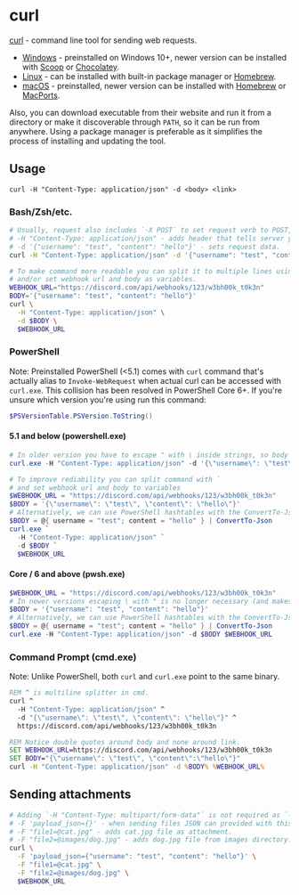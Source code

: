 # curl

[curl](https://curl.se/) - command line tool for sending web requests.

* [Windows] - preinstalled on Windows 10+, newer version can be installed with [Scoop](https://scoop.sh/) or [Chocolatey](https://chocolatey.org/).
* [Linux] - can be installed with built-in package manager or [Homebrew](https://brew.sh/).
* [macOS] - preinstalled, newer version can be installed with [Homebrew](https://brew.sh/) or [MacPorts](https://www.macports.org/).

Also, you can download executable from their website and run it from a directory or make it discoverable through `PATH`,
so it can be run from anywhere. Using a package manager is preferable as it simplifies the process of installing and updating the tool.

## Usage

`curl -H "Content-Type: application/json" -d <body> <link>`

### Bash/Zsh/etc.

```sh
# Usually, request also includes `-X POST` to set request verb to POST, but using `-d` does that automatically.
# -H "Content-Type: application/json" - adds header that tells server you're sending JSON data.
# -d '{"username": "test", "content": "hello"}' - sets request data.
curl -H "Content-Type: application/json" -d '{"username": "test", "content": "hello"}' "https://discord.com/api/webhooks/123/w3bh00k_t0k3n"

# To make command more readable you can split it to multiple lines using backslash `\`
# and/or set webhook url and body as variables.
WEBHOOK_URL="https://discord.com/api/webhooks/123/w3bh00k_t0k3n"
BODY='{"username": "test", "content": "hello"}'
curl \
  -H "Content-Type: application/json" \
  -d $BODY \
  $WEBHOOK_URL
```

### PowerShell

Note: Preinstalled PowerShell (<5.1) comes with `curl` command that's actually alias to `Invoke-WebRequest` when actual curl can be accessed with `curl.exe`. This collision has been resolved in PowerShell Core 6+. If you're unsure which version you're using run this command:

```ps1
$PSVersionTable.PSVersion.ToString()
```

#### 5.1 and below (powershell.exe)

```ps1
# In older version you have to escape " with \ inside strings, so body string be parsed correctly.
curl.exe -H "Content-Type: application/json" -d '{\"username\": \"test\", \"content\": \"hello\"}' "https://discord.com/api/webhooks/123/w3bh00k_t0k3n"

# To improve rediability you can split command with `
# and set webhook url and body to variables
$WEBHOOK_URL = "https://discord.com/api/webhooks/123/w3bh00k_t0k3n"
$BODY = '{\"username\": \"test\", \"content\": \"hello\"}'
# Alternatively, we can use PowerShell hashtables with the ConvertTo-Json function
$BODY = @{ username = "test"; content = "hello" } | ConvertTo-Json
curl.exe `
  -H "Content-Type: application/json" `
  -d $BODY `
  $WEBHOOK_URL
```

#### Core / 6 and above (pwsh.exe)

```ps1
$WEBHOOK_URL = "https://discord.com/api/webhooks/123/w3bh00k_t0k3n"
# In newer versions escaping \ with " is no longer necessary (and makes JSON invalid)
$BODY = '{"username": "test", "content": "hello"}'
# Alternatively, we can use PowerShell hashtables with the ConvertTo-Json function
$BODY = @{ username = "test"; content = "hello" } | ConvertTo-Json
curl.exe -H "Content-Type: application/json" -d $BODY $WEBHOOK_URL
```

### Command Prompt (cmd.exe)

Note: Unlike PowerShell, both `curl` and `curl.exe` point to the same binary.

```bat
REM ^ is multiline splitter in cmd.
curl ^
  -H "Content-Type: application/json" ^
  -d "{\"username\": \"test\", \"content\": \"hello\"}" ^
  https://discord.com/api/webhooks/123/w3bh00k_t0k3n

REM Notice double quotes around body and none around link.
SET WEBHOOK_URL=https://discord.com/api/webhooks/123/w3bh00k_t0k3n
SET BODY="{\"username\": \"test\", \"content\":\"hello\"}"
curl -H "Content-Type: application/json" -d %BODY% %WEBHOOK_URL%
```

## Sending attachments

```sh
# Adding `-H "Content-Type: multipart/form-data"` is not required as `-F` sets it automatically.
# -F 'payload_json={}' - when sending files JSON can provided with this field.
# -F "file1=@cat.jpg" - adds cat.jpg file as attachment.
# -F "file2=@images/dog.jpg" - adds dog.jpg file from images directory.
curl \
  -F 'payload_json={"username": "test", "content": "hello"}' \
  -F "file1=@cat.jpg" \
  -F "file2=@images/dog.jpg" \
  $WEBHOOK_URL
```

[Windows]: https://curl.se/windows/microsoft.html
[Linux]: https://everything.curl.dev/install/linux.html
[macOS]: https://everything.curl.dev/install/macos.html
